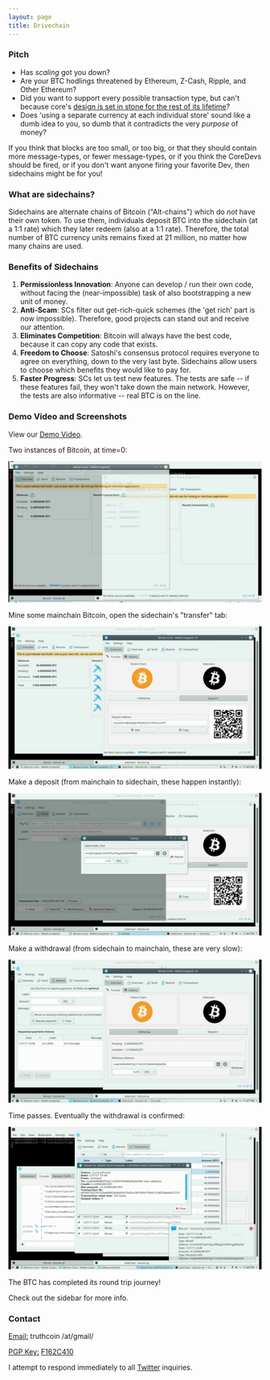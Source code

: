 ```yaml
---
layout: page
title: Drivechain
---
```



### Pitch

* Has *scaling* got you down?
* Are your BTC hodlings threatened by Ethereum, Z-Cash, Ripple, and Other Ethereum?
* Did you want to support every possible transaction type, but can't because core's [design is set in stone for the rest of its lifetime](http://satoshi.nakamotoinstitute.org/posts/bitcointalk/126/#selection-21.69-21.214)?
* Does 'using a separate currency at each individual store' sound like a dumb idea to you, so dumb that it contradicts the very *purpose* of money?

If you think that blocks are too small, or too big, or that they should contain more message-types, or fewer message-types, or if you think the CoreDevs should be fired, or if you don't want anyone firing your favorite Dev, then sidechains might be for you!

### What are sidechains?

Sidechains are alternate chains of Bitcoin ("Alt-chains") which do *not* have their own token. To use them, individuals deposit BTC into the sidechain (at a 1:1 rate) which they later redeem (also at a 1:1 rate). Therefore, the total number of BTC currency units remains fixed at 21 million, no matter how many chains are used.

### Benefits of Sidechains

1. **Permissionless Innovation**: Anyone can develop / run their own code, without facing the (near-impossible) task of also bootstrapping a new unit of money.
2. **Anti-Scam**: SCs filter out get-rich-quick schemes (the 'get rich' part is now impossible). Therefore, good projects can stand out and receive our attention.
3. **Eliminates Competition**: Bitcoin will always have the best code, because it can copy any code that exists.
4. **Freedom to Choose**: Satoshi's consensus protocol requires everyone to agree on everything, down to the very last byte. Sidechains allow users to choose which benefits they would like to pay for.
5. **Faster Progress**: SCs let us test new features. The tests are safe -- if these features fail, they won't take down the main network. However, the tests are also informative -- real BTC is on the line.

### Demo Video and Screenshots

View our [Demo Video](https://drive.google.com/file/d/0B0apsclL6jccNEViRy00TThJd2M/view).

Two instances of Bitcoin, at time=0:

![shot-1](/media/shot-1.png)

Mine some mainchain Bitcoin, open the sidechain's "transfer" tab:

![shot-2](/media/shot-2.png)

Make a deposit (from mainchain to sidechain, these happen instantly):

![shot-3](/media/shot-3.png)

Make a withdrawal (from sidechain to mainchain, these are very slow):

![shot-4](/media/shot-4.png)

Time passes. Eventually the withdrawal is confirmed:

![shot-5](/media/shot-5.png)

The BTC has completed its round trip journey!

Check out the sidebar for more info.

### Contact

<p><u>Email:</u> truthcoin /at/gmail/</p>
<p><u>PGP Key:</u> <a href="https://pgp.mit.edu/pks/lookup?op=get&search=0xAA4B3330F162C410">F162C410</a></p>
<p>I attempt to respond immediately to all <a href="https://twitter.com/Truthcoin">Twitter</a> inquiries.</p>

